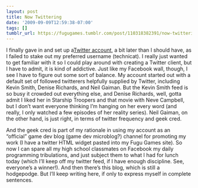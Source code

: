 ```yaml
---
layout: post
title: Now Twittering
date: '2009-09-09T12:59:38-07:00'
tags: []
tumblr_url: https://fugugames.tumblr.com/post/110318382391/now-twittering
---
```

I finally gave in and set up a[Twitter account](http://twitter.com/fugugames), a bit later than I should have, as I failed to stake out my preferred username (technicat). I really just wanted to get familiar with it so I could play around with creating a Twitter client, but I have to admit, it is kind of addictive. Just like my Facebook wall, though, I see I have to figure out some sort of balance. My account started out with a default set of followed twitterers helpfully supplied by Twitter, including Kevin Smith, Denise Richards, and Neil Gaiman. But the Kevin Smith feed is so busy it crowded out everything else, and Denise Richards, well, gotta admit I liked her in Starship Troopers and that movie with Neve Campbell, but I don’t want everyone thinking I’m hanging on her every word (and really, I only watched a few episodes of her reality series). Neil Gaiman, on the other hand, is just right, in terms of twitter frequency and geek cred.

And the geek cred is part of my rationale in using my account as an “official” game dev blog (game dev microblog?) channel for promoting my work (I have a twitter HTML widget pasted into my Fugu Games site). So now I can spare all my high school classmates on Facebook my daily programming tribulations, and just subject them to what I had for lunch today (which I’ll keep off my twitter feed, if I have enough discipline. See, everyone’s a winner!). And then there’s this blog, which is still a hodgepodge. But I’ll keep writing here, if only to express myself in complete sentences.

